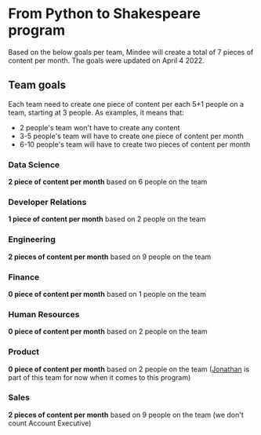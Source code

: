# From Python to Shakespeare program

Based on the below goals per team, Mindee will create a total of 7 pieces of content per month. The goals were updated on April 4 2022.

## Team goals

Each team need to create one piece of content per each 5+1 people on a team, starting at 3 people. As examples, it means that:

- 2 people's team won't have to create any content
- 3-5 people's team will have to create one piece of content per month
- 6-10 people's team will have to create two pieces of content per month

### Data Science

**2 piece of content per month** based on 6 people on the team

### Developer Relations

**1 piece of content per month** based on 2 people on the team

### Engineering

**2 pieces of content per month** based on 9 people on the team

### Finance

**0 piece of content per month** based on 1 people on the team

### Human Resources
**0 piece of content per month** based on 2 people on the team

### Product

**0 piece of content per month** based on 2 people on the team ([Jonathan](https://github.com/jonathanMindee) is part of this team for now when it comes to this program)

### Sales

**2 pieces of content per month** based on 9 people on the team (we don't count Account Executive)
